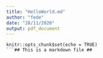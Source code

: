 ```yaml
---
title: "HelloWorld.md"
author: "fede"
date: "28/11/2020"
output: pdf_document
---
```


```{r setup, include=FALSE}
knitr::opts_chunk$set(echo = TRUE)
```## This is a markdown file ##


